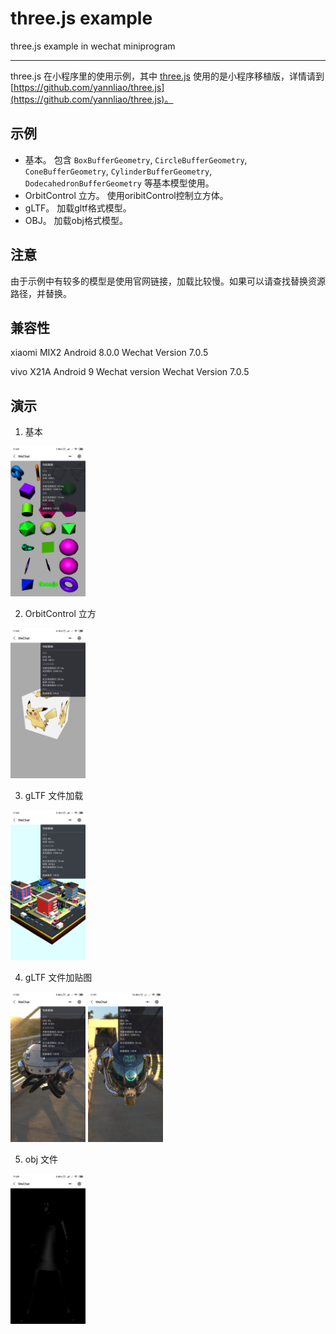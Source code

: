 # three.js example

three.js example in wechat miniprogram

----

three.js 在小程序里的使用示例，其中 [three.js](https://github.com/yannliao/three.js) 使用的是小程序移植版，详情请到 [https://github.com/yannliao/three.js](https://github.com/yannliao/three.js)。

## 示例
* 基本。 包含 `BoxBufferGeometry`, `CircleBufferGeometry`, `ConeBufferGeometry`, `CylinderBufferGeometry`, `DodecahedronBufferGeometry` 等基本模型使用。
* OrbitControl 立方。 使用oribitControl控制立方体。
* gLTF。 加载gltf格式模型。
* OBJ。 加载obj格式模型。

## 注意 
由于示例中有较多的模型是使用官网链接，加载比较慢。如果可以请查找替换资源路径，并替换。

## 兼容性

xiaomi MIX2 Android 8.0.0   Wechat Version 7.0.5 

vivo X21A Android 9 Wechat version Wechat Version 7.0.5

## 演示

1. 基本

<img src="./demo/Screenshot_2019-10-22-11-03-47-236_com.tencent.mm.png"  width="120">

2. OrbitControl 立方

<img src="./demo/Screenshot_2019-10-22-11-04-02-587_com.tencent.mm.png"  width="120">

3. gLTF 文件加载

<img src="./demo/Screenshot_2019-10-22-11-04-32-720_com.tencent.mm.png"  width="120">

4. gLTF 文件加贴图

<img src="./demo/Screenshot_2019-10-22-11-03-37-095_com.tencent.mm.png"  width="120">

<img src="./demo/Screenshot_2019-10-22-11-01-18-748_com.tencent.mm.png"  width="120">

5. obj 文件

<img src="./demo/Screenshot_2019-10-22-11-05-48-148_com.tencent.mm.png"  width="120">

